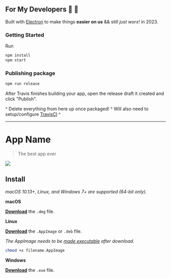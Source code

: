 ## For My Developers 🖤 🍻

Built with [Electron](https://electronjs.org) to make things **easier on us** && still *just worx!* in 2023.

### Getting Started

Run

```sh
npm install
npm start
```

### Publishing package

```sh
npm run release
```

After Travis finishes building your app, open the release draft it created and click "Publish".

^ Delete everything from here up once packaged! ^ Will also need to setup/configure [TravisCI](https://www.travis-ci.com/) ^


---

# App Name

> The best app ever

![](https://hackmd.io/_uploads/SklhcOVH3.png)


## Install

*macOS 10.13+, Linux, and Windows 7+ are supported (64-bit only).*

**macOS**

[**Download**](https://github.com/user/repo/releases/latest) the `.dmg` file.

**Linux**

[**Download**](https://github.com/user/repo/releases/latest) the `.AppImage` or `.deb` file.

*The AppImage needs to be [made executable](http://discourse.appimage.org/t/how-to-make-an-appimage-executable/80) after download.*

```bash
chmod +x filename.AppImage
```

**Windows**

[**Download**](https://github.com/user/repo/releases/latest) the `.exe` file.
